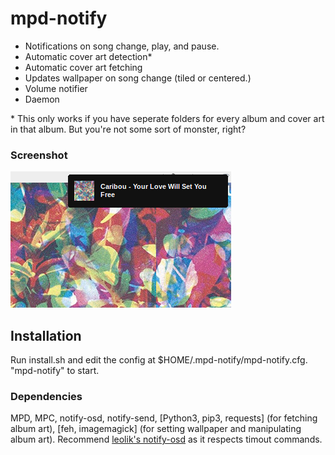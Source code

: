 # mpd-notify
+ Notifications on song change, play, and pause.
+ Automatic cover art detection\*
+ Automatic cover art fetching
+ Updates wallpaper on song change (tiled or centered.)
+ Volume notifier
+ Daemon

\* This only works if you have seperate folders for every album and cover art in that album. But you're not some sort of monster, right?

### Screenshot
![Screenshot](screenshots/screenshot2.png?raw=true)

## Installation
Run install.sh and edit the config at $HOME/.mpd-notify/mpd-notify.cfg. "mpd-notify" to start.

### Dependencies
MPD, MPC, notify-osd, notify-send, [Python3, pip3, requests] (for fetching album art), [feh, imagemagick] (for setting wallpaper and manipulating album art). Recommend <a href="https://launchpad.net/~leolik/+ archive/ubuntu/leolik">leolik's notify-osd</a> as it respects timout commands.
